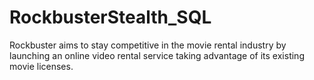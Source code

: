 # RockbusterStealth_SQL
Rockbuster aims to stay competitive in the movie rental industry by launching an online video rental service taking advantage of its existing movie licenses. 
